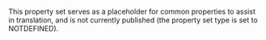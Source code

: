 ﻿This property set serves as a placeholder for common properties to assist in translation, and is not currently published (the property set type is set to NOTDEFINED).

